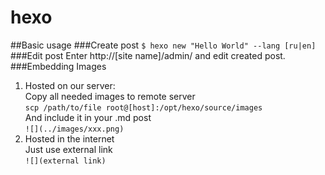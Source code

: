 hexo
====
##Basic usage
###Create post
`$ hexo new "Hello World" --lang [ru|en]`
###Edit post
Enter
http://[site name]/admin/
and edit created post.  
###Embedding Images  
1. Hosted on our server:  
Copy all needed images to remote server  
`scp /path/to/file root@[host]:/opt/hexo/source/images`  
And include it in your .md post  
`![](../images/xxx.png)`  
2. Hosted in the internet  
Just use external link  
`![](external link)`
